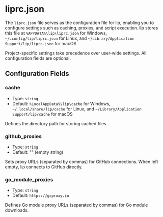 # liprc.json

The `liprc.json` file serves as the configuration file for lip, enabling you to configure settings such as caching, proxies, and script execution. lip stores this file at `%APPDATA%\lip\liprc.json` for Windows, `~/.config/lip/liprc.json` for Linux, and `~/Library/Application Support/lip/liprc.json` for macOS.

Project-specific settings take precedence over user-wide settings. All configuration fields are optional.

## Configuration Fields

### cache

- Type: `string`
- Default: `%LocalAppData%\lip\cache` for Windows, `~/.local/share/lip/cache` for Linux, and `~/Library/Application Support/lip/cache` for macOS

Defines the directory path for storing cached files.

### github_proxies

- Type: `string`
- Default: "" (empty string)

Sets proxy URLs (separated by commas) for GitHub connections. When left empty, lip connects to GitHub directly.

### go_module_proxies

- Type: `string`
- Default: `https://goproxy.io`

Defines Go module proxy URLs (separated by commas) for Go module downloads.
